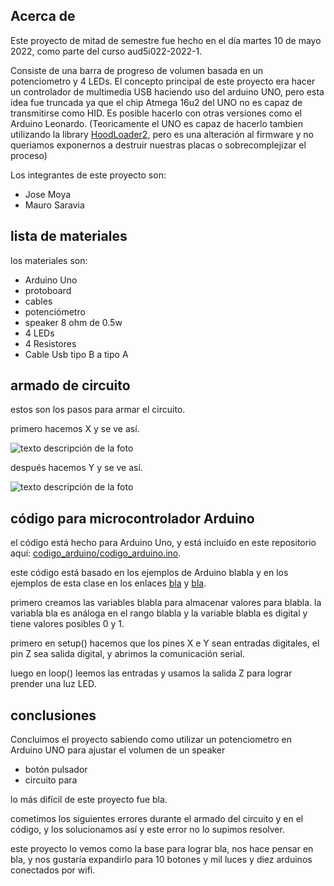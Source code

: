 
## Acerca de

Este proyecto de mitad de semestre fue hecho en el día martes 10 de mayo 2022, como parte del curso  aud5i022-2022-1.

Consiste de una barra de progreso de volumen basada en un potenciometro y 4 LEDs. El concepto principal de este proyecto era hacer un controlador de multimedia USB  haciendo uso del arduino UNO, pero esta idea fue truncada ya que el chip Atmega 16u2 del UNO no es capaz de transmitirse como HID. Es posible hacerlo con otras versiones como el Arduino Leonardo. (Teoricamente el UNO es capaz de hacerlo tambien utilizando la library [HoodLoader2](https://github.com/NicoHood/HoodLoader2), pero es una alteración al firmware y no queriamos exponernos a destruir nuestras placas o sobrecomplejizar el proceso) 

Los integrantes de este proyecto son: 
* Jose Moya
* Mauro Saravia

## lista de materiales

los materiales son:

* Arduino Uno
* protoboard
* cables
* potenciómetro
* speaker 8 ohm de 0.5w
* 4 LEDs
* 4 Resistores
* Cable Usb tipo B a tipo A

## armado de circuito

estos son los pasos para armar el circuito.

primero hacemos X y se ve así.

![texto descripción de la foto](imagenes/00-ejemplo.jpg)

después hacemos Y y se ve así.

![texto descripción de la foto](imagenes/00-ejemplo.jpg)

## código para microcontrolador Arduino

el código está hecho para Arduino Uno, y está incluido en este repositorio aquí: [codigo_arduino/codigo_arduino.ino](codigo_arduino/codigo_arduino.ino).

este código está basado en los ejemplos de Arduino blabla y en los ejemplos de esta clase en los enlaces [bla](blabla) y [bla](blabla).

primero creamos las variables blabla para almacenar valores para blabla. la variabla bla es análoga en el rango blabla y la variable blabla es digital y tiene valores posibles 0 y 1.

primero en setup() hacemos que los pines X e Y sean entradas digitales, el pin Z sea salida digital, y abrimos la comunicación serial.

luego en loop() leemos las entradas y usamos la salida Z para lograr prender una luz LED.

## conclusiones

Concluimos el proyecto sabiendo como utilizar un potenciometro en Arduino UNO para ajustar el volumen de un speaker 

* botón pulsador
* circuito para 

lo más difícil de este proyecto fue bla.

cometimos los siguientes errores durante el armado del circuito y en el código, y los solucionamos así y este error no lo supimos resolver.

este proyecto lo vemos como la base para lograr bla, nos hace pensar en bla, y nos gustaría expandirlo para 10 botones y mil luces y diez arduinos conectados por wifi.
